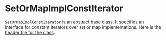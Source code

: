 # SetOrMapImplConstIterator

`SetOrMapImplConstIterator` is an abstract base class.
It specifies an interface for constant iterators over
set or map implementations.
Here is the [header file for the class](../SetOrMapImplConstIterator.hpp).
